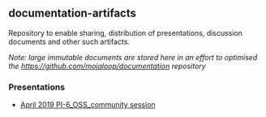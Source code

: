 ## documentation-artifacts

Repository to enable sharing, distribution of presentations, discussion documents and other such artifacts.

_Note: large immutable documents are stored here in an effort to optimised the https://github.com/mojaloop/documentation repository_

### Presentations

- [April 2019 PI-6_OSS_community session](./presentations/April%202019%20PI-6_OSS_community%20session/)
